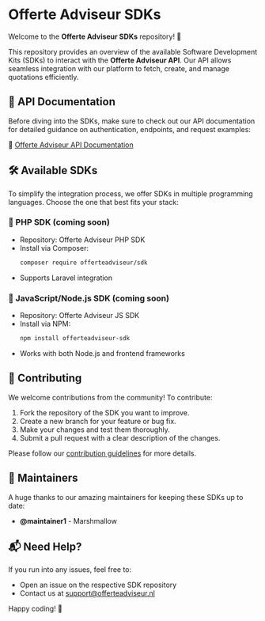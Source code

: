 # Offerte Adviseur SDKs

Welcome to the **Offerte Adviseur SDKs** repository! 🚀

This repository provides an overview of the available Software Development Kits (SDKs) to interact with the **Offerte Adviseur API**. Our API allows seamless integration with our platform to fetch, create, and manage quotations efficiently.

## 📖 API Documentation
Before diving into the SDKs, make sure to check out our API documentation for detailed guidance on authentication, endpoints, and request examples:

🔗 [Offerte Adviseur API Documentation](https://docs.offerteadviseur.nl)

## 🛠 Available SDKs
To simplify the integration process, we offer SDKs in multiple programming languages. Choose the one that best fits your stack:

### 🔹 PHP SDK (coming soon)
- Repository: Offerte Adviseur PHP SDK
- Install via Composer:
  ```sh
  composer require offerteadviseur/sdk
  ```
- Supports Laravel integration

### 🔹 JavaScript/Node.js SDK (coming soon)
- Repository: Offerte Adviseur JS SDK
- Install via NPM:
  ```sh
  npm install offerteadviseur-sdk
  ```
- Works with both Node.js and frontend frameworks

## 🤝 Contributing
We welcome contributions from the community! To contribute:
1. Fork the repository of the SDK you want to improve.
2. Create a new branch for your feature or bug fix.
3. Make your changes and test them thoroughly.
4. Submit a pull request with a clear description of the changes.

Please follow our [contribution guidelines](CONTRIBUTING.md) for more details.

## 🙌 Maintainers
A huge thanks to our amazing maintainers for keeping these SDKs up to date:
- **@maintainer1** - Marshmallow

## 📬 Need Help?
If you run into any issues, feel free to:
- Open an issue on the respective SDK repository
- Contact us at [support@offerteadviseur.nl](mailto:support@offerteadviseur.nl)

Happy coding! 🎉

